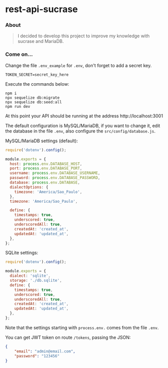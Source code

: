# rest-api-sucrase

### About
> I decided to develop this project to improve my knowledge with sucrase and MariaDB.

### Come on...
Change the file `.env_example` for `.env`, don't forget to add a secret key.

```
TOKEN_SECRET=secret_key_here
```

Execute the commands below:

```
npm i
npx sequelize db:migrate
npx sequelize db:seed:all
npm run dev
```

At this point your API should be running at the address http://localhost:3001

The default configuration is MySQL/MariaDB, if you want to change it, edit the database in the file `.env`, also configure the `src/config/database.js`.

MySQL/MariaDB settings (default):

```javascript
require('dotenv').config();

module.exports = {
  host: process.env.DATABASE_HOST,
  port: process.env.DATABASE_PORT,
  username: process.env.DATABASE_USERNAME,
  password: process.env.DATABASE_PASSWORD,
  database: process.env.DATABASE,
  dialectOptions: {
    timezone: 'America/Sao_Paulo',
  },
  timezone: 'America/Sao_Paulo',

  define: {
    timestamps: true,
    underscored: true,
    underscoredAll: true,
    createdAt: 'created_at',
    updatedAt: 'updated_at',
  },
};
```

SQLite settings:

```javascript
require('dotenv').config();

module.exports = {
  dialect: 'sqlite',
  storage: './db.sqlite',
  define: {
    timestamps: true,
    underscored: true,
    underscoredAll: true,
    createdAt: 'created_at',
    updatedAt: 'updated_at',
  },
};
```

Note that the settings starting with `process.env.` comes from the file `.env`.

You can get JWT token on route `/tokens`, passing the JSON:

```json
{
	"email": "admin@email.com",
	"password": "123456"
}
```
